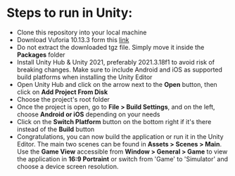 # Steps to run in Unity:

- Clone this repository into your local machine
- Download Vuforia 10.13.3 form this [link](https://drive.google.com/file/d/1vQv2lROjabolbFA9b-p_a9s83z4G-me3/view?usp=sharing)
- Do not extract the downloaded tgz file. Simply move it inside the **Packages** folder
- Install Unity Hub & Unity 2021, preferably 2021.3.18f1 to avoid risk of breaking changes. Make sure to include Android and iOS as supported build platforms when installing the Unity Editor
- Open Unity Hub and click on the arrow next to the **Open** button, then click on **Add Project From Disk**
- Choose the project's root folder
- Once the project is open, go to **File > Build Settings**, and on the left, choose **Android or iOS** depending on your needs
- Click on the **Switch Platform** button on the bottom right if it's there instead of the **Build** button
- Congratulations, you can now build the application or run it in the Unity Editor. The main two scenes can be found in **Assets > Scenes > Main**. Use the **Game View** accessible from **Window > General > Game** to view the application in **16:9 Portraint** or switch from 'Game' to 'Simulator' and choose a device screen resolution.
